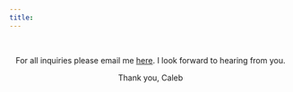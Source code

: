 ```yaml
---
title: 
---
```

</br>
<p style="text-align: center;">
For all inquiries please email me <a href="http://www.html.am/html-codes/links/">here</a>. I look forward to hearing from you.</p>
<p style="text-align: center;">
Thank you, 
Caleb
</p>
</br>
</br>
</br>
</br>
</br>
</br>
</br>
</br>
</br>
</br>
</br>
</br>


